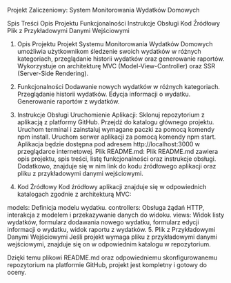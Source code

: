 Projekt Zaliczeniowy: System Monitorowania Wydatków Domowych

Spis Treści
Opis Projektu
Funkcjonalności
Instrukcje Obsługi
Kod Źródłowy
Plik z Przykładowymi Danymi Wejściowymi
1. Opis Projektu
Projekt Systemu Monitorowania Wydatków Domowych umożliwia użytkownikom śledzenie swoich wydatków w różnych kategoriach, przeglądanie historii wydatków oraz generowanie raportów. Wykorzystuje on architekturę MVC (Model-View-Controller) oraz SSR (Server-Side Rendering).

2. Funkcjonalności
Dodawanie nowych wydatków w różnych kategoriach.
Przeglądanie historii wydatków.
Edycja informacji o wydatku.
Generowanie raportów z wydatków.
3. Instrukcje Obsługi
Uruchomienie Aplikacji:
Sklonuj repozytorium z aplikacją z platformy GitHub.
Przejdź do katalogu głównego projektu.
Uruchom terminal i zainstaluj wymagane paczki za pomocą komendy npm install.
Uruchom serwer aplikacji za pomocą komendy npm start.
Aplikacja będzie dostępna pod adresem http://localhost:3000 w przeglądarce internetowej.
Plik README.md:
Plik README.md zawiera opis projektu, spis treści, listę funkcjonalności oraz instrukcje obsługi.
Dodatkowo, znajduje się w nim link do kodu źródłowego aplikacji oraz pliku z przykładowymi danymi wejściowymi.
4. Kod Źródłowy
Kod źródłowy aplikacji znajduje się w odpowiednich katalogach zgodnie z architekturą MVC:

models: Definicja modelu wydatku.
controllers: Obsługa żądań HTTP, interakcja z modelem i przekazywanie danych do widoku.
views: Widok listy wydatków, formularz dodawania nowego wydatku, formularz edycji informacji o wydatku, widok raportu z wydatków.
5. Plik z Przykładowymi Danymi Wejściowymi
Jeśli projekt wymaga pliku z przykładowymi danymi wejściowymi, znajduje się on w odpowiednim katalogu w repozytorium.

Dzięki temu plikowi README.md oraz odpowiedniemu skonfigurowanemu repozytorium na platformie GitHub, projekt jest kompletny i gotowy do oceny.


